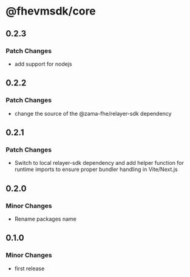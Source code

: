 # @fhevmsdk/core

## 0.2.3

### Patch Changes

- add support for nodejs

## 0.2.2

### Patch Changes

- change the source of the @zama-fhe/relayer-sdk dependency

## 0.2.1

### Patch Changes

- Switch to local relayer-sdk dependency and add helper function for runtime imports to ensure proper bundler handling in Vite/Next.js

## 0.2.0

### Minor Changes

- Rename packages name

## 0.1.0

### Minor Changes

- first release
